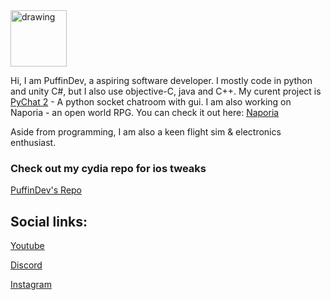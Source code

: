 <img src="https://avatars0.githubusercontent.com/u/62402318?s=460&u=1a203631ca3c77510ba2d45d0876ccf4b51c3f25&v=4" alt="drawing" width="90"/>

Hi, I am PuffinDev, a aspiring software developer. I mostly code in python and unity C#, but I also use objective-C, java and C++.
My curent project is [PyChat 2](https://github.com/puffindev/pychat2) - A python socket chatroom with gui.
I am also working on Naporia - an open world RPG. You can check it out here: [Naporia](https://www.youtube.com/watch?v=ybm0cRtNtak&t=48s)

Aside from programming, I am also a keen flight sim & electronics enthusiast.




### Check out my cydia repo for ios tweaks

[PuffinDev's Repo](https://puffindev.github.io/repo/index.html)





## Social links:

[Youtube](https://www.youtube.com/channel/UCZXpvhJqJjFLrQztQnn5nlQ/)

[Discord](https://discord.gg/QMWdWefJNB)

[Instagram](https://www.instagram.com/puffin.dev/)
